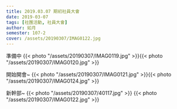 ```yaml
---
title: 2019.03.07 期初社員大會
date: 2019-03-07
tags: [社團活動, 社員大會]
author: 如月
semester: 107-2
cover: /assets/20190307/IMAG0122.jpg
---
```


準備中
{{< photo "/assets/20190307/IMAG0119.jpg" >}}{{< photo "/assets/20190307/IMAG0120.jpg" >}}

開始開會~
{{< photo "/assets/20190307/IMAG0121.jpg" >}}{{< photo "/assets/20190307/IMAG0124.jpg" >}}

新幹部~
{{< photo "/assets/20190307/40117.jpg" >}}
{{< photo "/assets/20190307/IMAG0122.jpg" >}}
